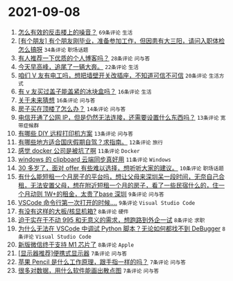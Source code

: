 # 2021-09-08

1. [怎么有效的反击楼上的噪音？](https://www.v2ex.com/t/800542) `69条评论` `生活`
1. [[有个朋友] 有个朋友刚毕业，准备参加工作，但因患有大三阳，请问入职体检怎么搞呀](https://www.v2ex.com/t/800553) `34条评论` `职场话题`
1. [有人推荐一下优质的个人博客吗？](https://www.v2ex.com/t/800547) `28条评论` `问与答`
1. [今天早高峰，追尾了一辆大奔。](https://www.v2ex.com/t/800603) `22条评论` `生活`
1. [咱们 V 友有电工吗，想把墙壁开关改插座，不知道可信不可信](https://www.v2ex.com/t/800556) `20条评论` `生活方式`
1. [有 v 友买过盖子能盖紧的冰块盒吗？](https://www.v2ex.com/t/800546) `16条评论` `生活`
1. [关于未来猜想](https://www.v2ex.com/t/800536) `16条评论` `问与答`
1. [房子买在顶楼了怎么办？](https://www.v2ex.com/t/800611) `14条评论` `问与答`
1. [电信开通了公网 IP，但是仍然无法连接，还需要设置什么东西吗？](https://www.v2ex.com/t/800563) `13条评论` `宽带症候群`
1. [有哪些 DIY 远程打印机方案](https://www.v2ex.com/t/800533) `13条评论` `问与答`
1. [有哪些地方适合国庆假期自驾？求指南。](https://www.v2ex.com/t/800540) `12条评论` `旅行`
1. [感觉 docker 公司是被坑了啊](https://www.v2ex.com/t/800583) `11条评论` `Docker`
1. [windows 的 clipboard 云端同步真好用](https://www.v2ex.com/t/800524) `11条评论` `Windows`
1. [30 多岁了，面对 offer 有些难以选择，想听听大家的建议。](https://www.v2ex.com/t/800593) `10条评论` `职场话题`
1. [有什么能短租一个月房子的平台吗，想让父母来深圳呆一段时间，无奈自己合租，无法安置父母，想在附近短租一个月的房子，看了一些民宿什么的，住一个月动则 1W+的租金，太贵了base 深圳](https://www.v2ex.com/t/800571) `9条评论` `问与答`
1. [VSCode 命令行第一次打开的时候....](https://www.v2ex.com/t/800543) `9条评论` `Visual Studio Code`
1. [有没有这样的大板/核显机箱?](https://www.v2ex.com/t/800607) `8条评论` `硬件`
1. [迫于实在干不动 995 和无意义的需求，想跑路到外企一试](https://www.v2ex.com/t/800588) `8条评论` `求职`
1. [为什么无法在 VSCode 中调试 Python 脚本？无论如何都找不到 DeBugger](https://www.v2ex.com/t/800568) `8条评论` `Visual Studio Code`
1. [新版微信终于支持 M1 芯片了](https://www.v2ex.com/t/800531) `8条评论` `Apple`
1. [[显示器推荐]便携式显示器](https://www.v2ex.com/t/800565) `7条评论` `问与答`
1. [苹果 Pencil 是什么工作原理，跟手指一样的吗？](https://www.v2ex.com/t/800555) `7条评论` `问与答`
1. [很多对数据，用什么软件能画出散点图](https://www.v2ex.com/t/800534) `7条评论` `问与答`
